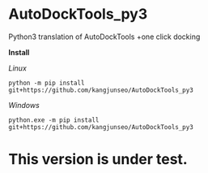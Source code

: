 # AutoDockTools_py3
Python3 translation of AutoDockTools
+one click docking

**Install**

*Linux*

`python -m pip install git+https://github.com/kangjunseo/AutoDockTools_py3`

*Windows*

`python.exe -m pip install git+https://github.com/kangjunseo/AutoDockTools_py3`

# This version is under test.
